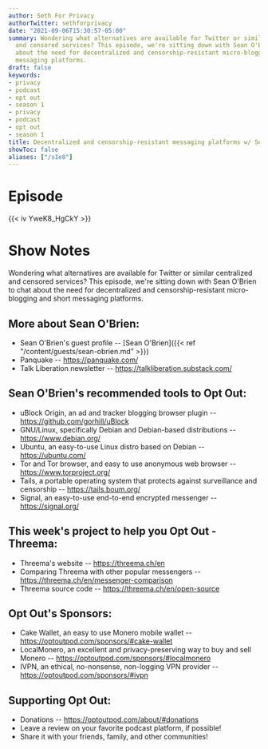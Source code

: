 ```yaml
---
author: Seth For Privacy
authorTwitter: sethforprivacy
date: "2021-09-06T15:30:57-05:00"
summary: Wondering what alternatives are available for Twitter or similar centralized
  and censored services? This episode, we're sitting down with Sean O'Brien to chat
  about the need for decentralized and censorship-resistant micro-blogging and short
  messaging platforms.
draft: false
keywords:
- privacy
- podcast
- opt out
- season 1
- privacy
- podcast
- opt out
- season 1
title: Decentralized and censorship-resistant messaging platforms w/ Sean O'Brien
showToc: false
aliases: ["/s1e8"]
---
```


# Episode

<div id="buzzsprout-player-9149752"></div><script src="https://www.buzzsprout.com/1790481/9149752-decentralized-and-censorship-resistant-messaging-platforms-w-sean-o-brien.js?container_id=buzzsprout-player-9149752&player=small" type="text/javascript" charset="utf-8"></script>

{{< iv YweK8_HgCkY >}}

# Show Notes

Wondering what alternatives are available for Twitter or similar centralized and censored services? This episode, we're sitting down with Sean O'Brien to chat about the need for decentralized and censorship-resistant micro-blogging and short messaging platforms.

## More about Sean O'Brien:

- Sean O'Brien's guest profile -- [Sean O'Brien]({{< ref "/content/guests/sean-obrien.md" >}})
- Panquake -- https://panquake.com/
- Talk Liberation newsletter -- https://talkliberation.substack.com/

## Sean O'Brien's recommended tools to Opt Out:

- uBlock Origin, an ad and tracker blogging browser plugin -- https://github.com/gorhill/uBlock
- GNU/Linux, specifically Debian and Debian-based distributions -- https://www.debian.org/
- Ubuntu, an easy-to-use Linux distro based on Debian -- https://ubuntu.com/
- Tor and Tor browser, and easy to use anonymous web browser -- https://www.torproject.org/
- Tails, a portable operating system that protects against surveillance and censorship -- https://tails.boum.org/
- Signal, an easy-to-use end-to-end encrypted messenger -- https://signal.org/

## This week's project to help you Opt Out - Threema:

- Threema's website -- https://threema.ch/en
- Comparing Threema with other popular messengers -- https://threema.ch/en/messenger-comparison
- Threema source code -- https://threema.ch/en/open-source

## Opt Out's Sponsors:

- Cake Wallet, an easy to use Monero mobile wallet -- https://optoutpod.com/sponsors/#cake-wallet
- LocalMonero, an excellent and privacy-preserving way to buy and sell Monero -- https://optoutpod.com/sponsors/#localmonero
- IVPN, an ethical, no-nonsense, non-logging VPN provider -- https://optoutpod.com/sponsors/#ivpn

## Supporting Opt Out:

- Donations -- https://optoutpod.com/about/#donations
- Leave a review on your favorite podcast platform, if possible!
- Share it with your friends, family, and other communities!
